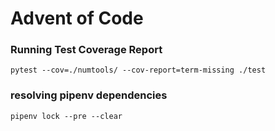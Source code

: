 # Advent of Code

### Running Test Coverage Report 

```
pytest --cov=./numtools/ --cov-report=term-missing ./test
```

### resolving pipenv dependencies

```
pipenv lock --pre --clear
```

